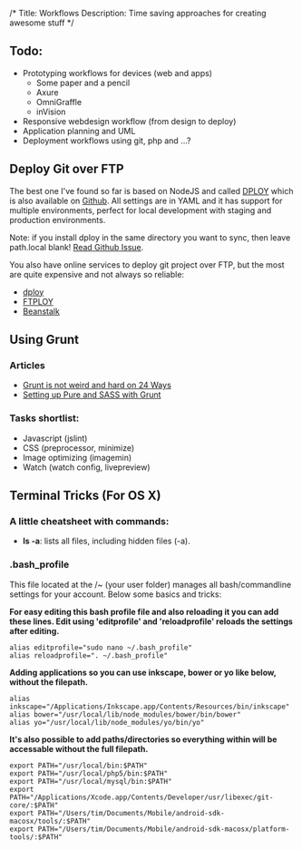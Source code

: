 /*
Title: Workflows
Description: Time saving approaches for creating awesome stuff
*/


## Todo:

* Prototyping workflows for devices (web and apps)
	* Some paper and a pencil
	* Axure
	* OmniGraffle
	* inVision
* Responsive webdesign workflow (from design to deploy)
* Application planning and UML
* Deployment workflows using git, php and ...?


## Deploy Git over FTP

The best one I've found so far is based on NodeJS and called [DPLOY](http://leanmeanfightingmachine.github.io/dploy/) which is also available on [Github](https://github.com/LeanMeanFightingMachine/dploy). All settings are in YAML and it has support for multiple environments, perfect for local development with staging and production environments.

Note: if you install dploy in the same directory you want to sync, then leave path.local blank! [Read Github Issue](https://github.com/LeanMeanFightingMachine/dploy/issues/19#issuecomment-29133963).

You also have online services to deploy git project over FTP, but the most are quite expensive and not always so reliable:

- [dploy](http://dploy.io/)
- [FTPLOY](http://ftploy.com/)
- [Beanstalk](http://beanstalkapp.com/)


## Using Grunt

### Articles

- [Grunt is not weird and hard on 24 Ways](http://24ways.org/2013/grunt-is-not-weird-and-hard/)
- [Setting up Pure and SASS with Grunt](http://kalenjohnson.com/customizing-roots-sass/)

### Tasks shortlist:

- Javascript (jslint)
- CSS (preprocessor, minimize)
- Image optimizing (imagemin)
- Watch (watch config, livepreview)


## Terminal Tricks (For OS X)

### A little cheatsheet with commands:

* **ls -a**: lists all files, including hidden files (-a).


### .bash_profile

This file located at the /~ (your user folder) manages all bash/commandline settings for your account. Below some basics and tricks:

**For easy editing this bash profile file and also reloading it you can add these lines. Edit using 'editprofile' and 'reloadprofile' reloads the settings after editing.**

	alias editprofile="sudo nano ~/.bash_profile"
	alias reloadprofile=". ~/.bash_profile"


**Adding applications so you can use inkscape, bower or yo like below, without the filepath.**

	alias inkscape="/Applications/Inkscape.app/Contents/Resources/bin/inkscape"
	alias bower="/usr/local/lib/node_modules/bower/bin/bower"
	alias yo="/usr/local/lib/node_modules/yo/bin/yo"


**It's also possible to add paths/directories so everything within will be accessable without the full filepath.**

	export PATH="/usr/local/bin:$PATH"
	export PATH="/usr/local/php5/bin:$PATH"
	export PATH="/usr/local/mysql/bin:$PATH"
	export PATH="/Applications/Xcode.app/Contents/Developer/usr/libexec/git-core/:$PATH"
	export PATH="/Users/tim/Documents/Mobile/android-sdk-macosx/tools/:$PATH"
	export PATH="/Users/tim/Documents/Mobile/android-sdk-macosx/platform-tools/:$PATH"
